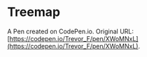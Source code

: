 # Treemap

A Pen created on CodePen.io. Original URL: [https://codepen.io/Trevor_F/pen/XWoMNxL](https://codepen.io/Trevor_F/pen/XWoMNxL).

